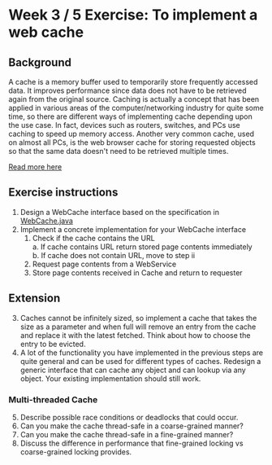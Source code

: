 # Week 3 / 5 Exercise: To implement a web cache

## Background

A cache is a memory buffer used to temporarily store frequently accessed data. It improves performance since data does
not have to be retrieved again from the original source. Caching is actually a concept that has been applied in various
areas of the computer/networking industry for quite some time, so there are different ways of implementing cache
depending upon the use case. In fact, devices such as routers, switches, and PCs use caching to speed up memory access.
Another very common cache, used on almost all PCs, is the web browser cache for storing requested objects so that the
same data doesn't need to be retrieved multiple times.

[Read more here](https://dzone.com/articles/introducing-amp-assimilating-caching-quick-read-fo)

## Exercise instructions

1. Design a WebCache interface based on the specification in [WebCache.java](./src/com/ppt/WebCache.java)
2. Implement a concrete implementation for your WebCache interface
   1. Check if the cache contains the URL \
      a. If cache contains URL return stored page contents immediately \
      b. If cache does not contain URL, move to step ii
   2. Request page contents from a WebService
   3. Store page contents received in Cache and return to requester 

## Extension
3. Caches cannot be infinitely sized, so implement a cache that takes the size
   as a parameter and when full will remove an entry from the cache and replace it with the latest fetched. Think about how
   to choose the entry to be evicted.
4. A lot of the functionality you have implemented in the previous steps are quite general and can be used for different
   types of caches. Redesign a generic interface that can cache any object and can lookup via any object. Your existing
   implementation should still work. 

### Multi-threaded Cache
5. Describe possible race conditions or deadlocks that could occur.
6. Can you make the cache thread-safe in a coarse-grained manner?
7. Can you make the cache thread-safe in a fine-grained manner?
8. Discuss the difference in performance that fine-grained locking vs coarse-grained locking provides.

